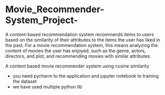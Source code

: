 # Movie_Recommender-System_Project-
A content-based recommendation system recommends items to users based on the similarity of their attributes to the items the user has liked in the past. For a movie recommendation system, this means analyzing the content of movies the user has enjoyed, such as the genre, actors, directors, and plot, and recommending movies with similar attributes.

A content based movie recommender system using cosine similarity

* you need pycharm to the application and jupyter notebook to training the dataset 
* we have used multiple python lib 

